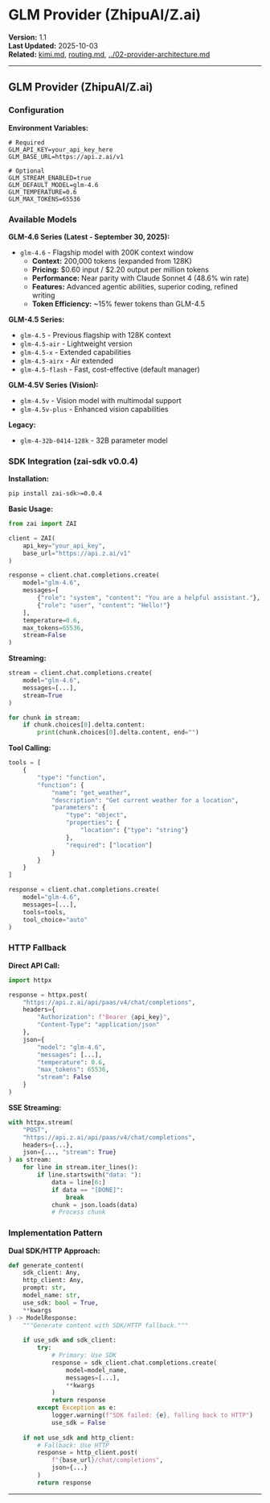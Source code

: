 # GLM Provider (ZhipuAI/Z.ai)

**Version:** 1.1  
**Last Updated:** 2025-10-03  
**Related:** [kimi.md](kimi.md), [routing.md](routing.md), [../02-provider-architecture.md](../02-provider-architecture.md)

---

## GLM Provider (ZhipuAI/Z.ai)

### Configuration

**Environment Variables:**
```env
# Required
GLM_API_KEY=your_api_key_here
GLM_BASE_URL=https://api.z.ai/v1

# Optional
GLM_STREAM_ENABLED=true
GLM_DEFAULT_MODEL=glm-4.6
GLM_TEMPERATURE=0.6
GLM_MAX_TOKENS=65536
```

### Available Models

**GLM-4.6 Series (Latest - September 30, 2025):**
- `glm-4.6` - Flagship model with 200K context window
  - **Context:** 200,000 tokens (expanded from 128K)
  - **Pricing:** $0.60 input / $2.20 output per million tokens
  - **Performance:** Near parity with Claude Sonnet 4 (48.6% win rate)
  - **Features:** Advanced agentic abilities, superior coding, refined writing
  - **Token Efficiency:** ~15% fewer tokens than GLM-4.5

**GLM-4.5 Series:**
- `glm-4.5` - Previous flagship with 128K context
- `glm-4.5-air` - Lightweight version
- `glm-4.5-x` - Extended capabilities
- `glm-4.5-airx` - Air extended
- `glm-4.5-flash` - Fast, cost-effective (default manager)

**GLM-4.5V Series (Vision):**
- `glm-4.5v` - Vision model with multimodal support
- `glm-4.5v-plus` - Enhanced vision capabilities

**Legacy:**
- `glm-4-32b-0414-128k` - 32B parameter model

### SDK Integration (zai-sdk v0.0.4)

**Installation:**
```bash
pip install zai-sdk>=0.0.4
```

**Basic Usage:**
```python
from zai import ZAI

client = ZAI(
    api_key="your_api_key",
    base_url="https://api.z.ai/v1"
)

response = client.chat.completions.create(
    model="glm-4.6",
    messages=[
        {"role": "system", "content": "You are a helpful assistant."},
        {"role": "user", "content": "Hello!"}
    ],
    temperature=0.6,
    max_tokens=65536,
    stream=False
)
```

**Streaming:**
```python
stream = client.chat.completions.create(
    model="glm-4.6",
    messages=[...],
    stream=True
)

for chunk in stream:
    if chunk.choices[0].delta.content:
        print(chunk.choices[0].delta.content, end="")
```

**Tool Calling:**
```python
tools = [
    {
        "type": "function",
        "function": {
            "name": "get_weather",
            "description": "Get current weather for a location",
            "parameters": {
                "type": "object",
                "properties": {
                    "location": {"type": "string"}
                },
                "required": ["location"]
            }
        }
    }
]

response = client.chat.completions.create(
    model="glm-4.6",
    messages=[...],
    tools=tools,
    tool_choice="auto"
)
```

### HTTP Fallback

**Direct API Call:**
```python
import httpx

response = httpx.post(
    "https://api.z.ai/api/paas/v4/chat/completions",
    headers={
        "Authorization": f"Bearer {api_key}",
        "Content-Type": "application/json"
    },
    json={
        "model": "glm-4.6",
        "messages": [...],
        "temperature": 0.6,
        "max_tokens": 65536,
        "stream": False
    }
)
```

**SSE Streaming:**
```python
with httpx.stream(
    "POST",
    "https://api.z.ai/api/paas/v4/chat/completions",
    headers={...},
    json={..., "stream": True}
) as stream:
    for line in stream.iter_lines():
        if line.startswith("data: "):
            data = line[6:]
            if data == "[DONE]":
                break
            chunk = json.loads(data)
            # Process chunk
```

### Implementation Pattern

**Dual SDK/HTTP Approach:**
```python
def generate_content(
    sdk_client: Any,
    http_client: Any,
    prompt: str,
    model_name: str,
    use_sdk: bool = True,
    **kwargs
) -> ModelResponse:
    """Generate content with SDK/HTTP fallback."""
    
    if use_sdk and sdk_client:
        try:
            # Primary: Use SDK
            response = sdk_client.chat.completions.create(
                model=model_name,
                messages=[...],
                **kwargs
            )
            return response
        except Exception as e:
            logger.warning(f"SDK failed: {e}, falling back to HTTP")
            use_sdk = False
    
    if not use_sdk and http_client:
        # Fallback: Use HTTP
        response = http_client.post(
            f"{base_url}/chat/completions",
            json={...}
        )
        return response
```

---
